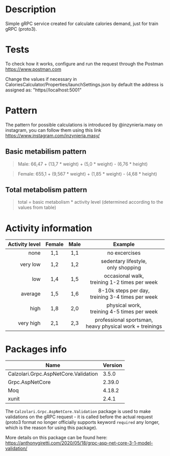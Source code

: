 # Description
Simple gRPC service created for calculate calories demand, just for train gRPC (proto3).

# Tests
To check how it works, configure and run the request through the Postman https://www.postman.com

Change the values if necessary in CaloriesCalculator/Properties/launchSettings.json by default the address is assigned as: "https//localhost:5001"

# Pattern
The pattern for possible calculations is introduced by @inzynieria.masy on instagram, you can follow them using this link https://www.instagram.com/inzynieria.masy/

## Basic metabilism pattern
> Male: 66,47 + (13,7 * weight) + (5,0 * weight) - (6,76 * height)

> Female: 655,1 + (9,567 * weight) + (1,85 * weight) - (4,68 * height)

## Total metabolism pattern

> total = basic metabolism * activity level (determined according to the values from table)

# Activity information 
| Activity level | Female | Male | Example |
| ---: | :---: | :---: | :---: |
| none | 1,1 | 1,1 | no excercises |
| very low | 1,2 | 1,2 | sedentary lifestyle,<br> only shopping </br> |
| low | 1,4 | 1,5 | occasional walk,<br> treining 1-2 times per week </br> |
| average | 1,5 | 1,6 | 8-10k steps per day,<br> treining 3-4 times per week </br> |
| high | 1,8 | 2,0 | physical work,<br> treining 4-5 times per week </br> |
| very high | 2,1 | 2,3 | professional sportsman,<br> heavy physical work + treinings </br> |

# Packages info 

| Name  | Version  |
|---|---|
| Calzolari.Grpc.AspNetCore.Validation | 3.5.0 |
| Grpc.AspNetCore | 2.39.0 |
| Moq | 4.18.2 |
| xunit | 2.4.1 |

The `Calzolari.Grpc.AspNetCore.Validation` package is used to make validations on the gRPC request - it is called before the actual request (proto3 format no longer officially supports keyword `required` any longer, which is the reason for using this package).

More details on this package can be found here: https://anthonygiretti.com/2020/05/18/grpc-asp-net-core-3-1-model-validation/